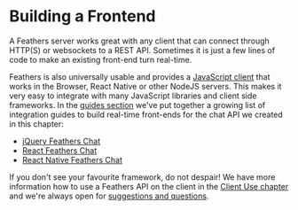 # Building a Frontend

A Feathers server works great with any client that can connect through HTTP(S) or websockets to a REST API. Sometimes it is just a few lines of code to make an existing front-end turn real-time.

Feathers is also universally usable and provides a [JavaScript client](../clients/feathers.md) that works in the Browser, React Native or other NodeJS servers. This makes it very easy to integrate with many JavaScript libraries and client side frameworks. In the [guides section](../guides/readme.md) we've put together a growing list of integration guides to build real-time front-ends for the chat API we created in this chapter:

- [jQuery Feathers Chat](../guides/jquery.md)
- [React Feathers Chat](../guides/react.md)
- [React Native Feathers Chat](../guides/react-native.md)

If you don't see your favourite framework, do not despair! We have more information how to use a Feathers API on the client in the [Client Use chapter](../clients/readme.md) and we're always open for [suggestions and questions](../help/readme.md).
